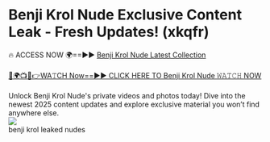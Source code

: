 # Benji Krol Nude Exclusive Content Leak - Fresh Updates! (xkqfr)

🔥 ACCESS NOW 🌍==►► <a href="https://tinyurl.com/2mz8nhtm" rel="nofollow">Benji Krol Nude Latest Collection</a>
<br><br>
[🔴🌍📺📱👉WA𝚃CH Now==►► CLICK HERE TO Benji Krol Nude 𝚆𝙰𝚃𝙲𝙷 NOW](https://tinyurl.com/2mz8nhtm)
<br><br>
Unlock Benji Krol Nude's private videos and photos today! Dive into the newest 2025 content updates and explore exclusive material you won’t find anywhere else.
<br>
<a href="https://tinyurl.com/2mz8nhtm" rel="nofollow" data-target="animated-image.originalLink"><img src="https://camo.githubusercontent.com/8a4f000d20f83aca3bf7ec5f350d767afa0574a8a352519fd8cfa583a6f93a33/68747470733a2f2f692e696d6775722e636f6d2f644a486b345a712e676966" data-canonical-src="https://i.imgur.com/dJHk4Zq.gif" style="max-width: 100%; display: inline-block;" data-target="animated-image.originalImage"></a>
<br>
benji krol leaked nudes